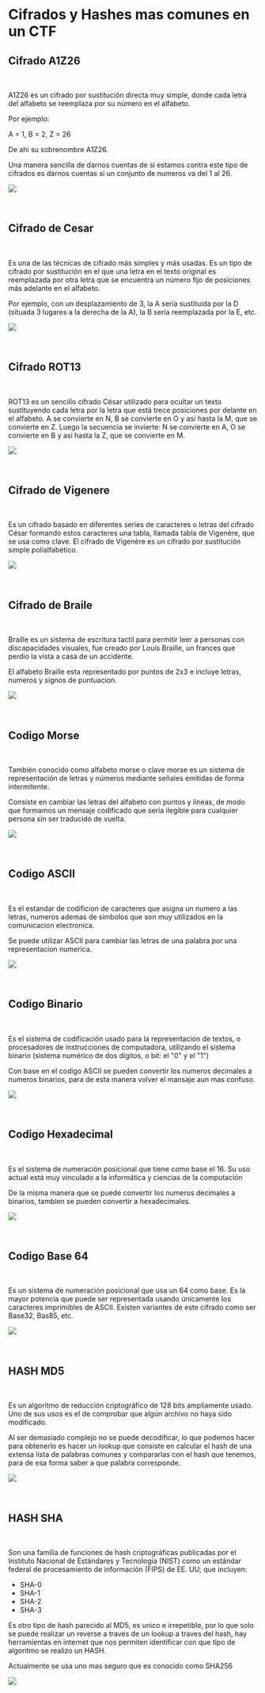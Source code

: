 # Cifrados y Hashes mas comunes en un CTF

## Cifrado A1Z26 ##

<br>

A1Z26 es un cifrado por sustitución directa muy simple, donde cada letra del alfabeto se reemplaza por su número en el alfabeto.  
  
Por ejemplo:  
  
A = 1, B = 2, Z = 26  
  
De ahi su sobrenombre A1Z26.

Una manera sencilla de darnos cuentas de si estamos contra este tipo de cifrados  es darnos cuentas si un conjunto de numeros va del 1 al 26.  
  
![](https://preview.redd.it/srlmnnzjli771.png?width=648&format=png&auto=webp&s=7615018773e03e1f618bfa05b16bcdb26a87e714)

<br>

## Cifrado de Cesar ##

<br>

Es una de las técnicas de cifrado más simples y más usadas. Es un tipo de cifrado por sustitución en el que una letra en el texto original es reemplazada por otra letra que se encuentra un número fijo de posiciones más adelante en el alfabeto.  
  
Por ejemplo, con un desplazamiento de 3, la A sería sustituida por la D (situada 3 lugares a la derecha de la A), la B sería reemplazada por la E, etc.     
    
![](https://2.bp.blogspot.com/-_0Vg72xYsKk/WHYDzikz67I/AAAAAAAAA_A/QkK4fP2fqrc-MIkSJcvVqN-Y_wmZKXDvQCK4B/s1600/Caesar_cipher_left_shift_of_3.svg.png)  

<br>

## Cifrado ROT13 ##

<br>

ROT13 es un sencillo cifrado César utilizado para ocultar un texto sustituyendo cada letra por la letra que está trece posiciones por delante en el alfabeto. A se convierte en N, B se convierte en O y así hasta la M, que se convierte en Z. Luego la secuencia se invierte: N se convierte en A, O se convierte en B y así hasta la Z, que se convierte en M.  
  
![](https://upload.wikimedia.org/wikipedia/commons/2/24/ROT13-es.png)  

<br>

## Cifrado de Vigenere ##

<br>

Es un cifrado basado en diferentes series de caracteres o letras del cifrado César formando estos caracteres una tabla, llamada tabla de Vigenère, que se usa como clave. El cifrado de Vigenère es un cifrado por sustitución simple polialfabético.  
  
![](https://external-content.duckduckgo.com/iu/?u=http%3A%2F%2F4.bp.blogspot.com%2F-qXyVh_aikfI%2FTfaD3v09yaI%2FAAAAAAAAA_s%2Fig_bid9Q7hQ%2Fs1600%2FVigenereSquare2.jpg&f=1&nofb=1&ipt=7dbc45531eb9b550cdc86c9261d2f0ded5c0c17945762d911be3ad41567062f4&ipo=images)  

<br>

## Cifrado de Braile ##

<br>

Braille es un sistema de escritura tactil para permitir leer a personas con discapacidades visuales, fue creado por Louis Braille, un frances que perdio la vista a casa de un accidente.

El alfabeto Braille esta representado por puntos de 2x3 e incluye letras, numeros y signos de puntuacion. 

![](https://external-content.duckduckgo.com/iu/?u=https%3A%2F%2Fi.pinimg.com%2F736x%2F99%2F3c%2F3c%2F993c3ccb66b8e28b2cc48f2bfdbeb103.jpg&f=1&nofb=1&ipt=8303030e14c861efe93296190df95034e0c415ed55a46321fb388890c4d47a11&ipo=images)  

<br>

## Codigo Morse ##

<br>

También conocido como alfabeto morse o clave morse es un sistema de representación de letras y números mediante señales emitidas de forma intermitente. 

Consiste en cambiar las letras del alfabeto con puntos y lineas, de modo que formamos un mensaje codificado que seria ilegible para cualquier persona sin ser traducido de vuelta.

![](https://external-content.duckduckgo.com/iu/?u=https%3A%2F%2Fhttp2.mlstatic.com%2Fpulsera-clave-codigo-morse-varios-mensajes-D_NQ_NP_914325-MLM25432920040_032017-F.jpg&f=1&nofb=1&ipt=2d16a574ca5c314cb785de691eb6e067bb2bb0a5ee33ad5676ae34d08a5233bf&ipo=images)  

<br>

## Codigo ASCII ##

<br>

Es el estandar de codificion de caracteres que asigna un numero a las letras, numeros ademas de simbolos que son muy utilizados en la comunicacion electronica.

Se puede utilizar ASCII para cambiar las letras de una palabra por una representacion numerica.

![](https://external-content.duckduckgo.com/iu/?u=https%3A%2F%2Fspreadsheeto.com%2Fwp-content%2Fuploads%2F2017%2F09%2Fascii-codes-table.png&f=1&nofb=1&ipt=3df80880491bcd8c4a69d7258584acbcd455af2458f0ac2f235402b17493b173&ipo=images)  

<br>

## Codigo Binario ##

<br>

Es el sistema de codificación usado para la representación de textos, o procesadores de instrucciones de computadora, utilizando el sistema binario (sistema numérico de dos dígitos, o bit: el "0" y el "1")

Con base en el codigo ASCII se pueden convertir los numeros decimales a numeros binarios, para de esta manera volver el mansaje aun mas confuso.

![](https://external-content.duckduckgo.com/iu/?u=https%3A%2F%2Fsteemitimages.com%2F0x0%2Fhttps%3A%2F%2Fstatic.vix.com%2Fes%2Fsites%2Fdefault%2Ffiles%2Fstyles%2Flarge%2Fpublic%2Fbtg%2Fcodigo_binario_2.jpg%3Fitok%3DaBfifK79&f=1&nofb=1&ipt=d23a70bedd89a96d46b24d31c219be70b9c08b1f1e937f2b3c9b9ce610036336&ipo=images)  

<br>

## Codigo Hexadecimal ##

<br>

Es el sistema de numeración posicional que tiene como base el 16. Su uso actual está muy vinculado a la informática y ciencias de la computación    
  
De la misma manera que se puede convertir los numeros decimales a binarios, tambien se pueden convertir a hexadecimales.

![](https://external-content.duckduckgo.com/iu/?u=https%3A%2F%2Ftse3.mm.bing.net%2Fth%3Fid%3DOIP.w0J-aLKm1sAFiFm8Xhnt8wHaDt%26pid%3DApi&f=1&ipt=be151df03280890d7d7b4b9733bdc7f042e3b704ee7b5bafa9915f41356881ad&ipo=images)  

<br>

## Codigo Base 64 ##

<br>

Es un sistema de numeración posicional que usa un 64 como base. Es la mayor potencia que puede ser representada usando únicamente los caracteres imprimibles de ASCII. Existen variantes de este cifrado como ser Base32, Bas85, etc.  
  
![](https://external-content.duckduckgo.com/iu/?u=https%3A%2F%2Fopentechtips.com%2Fwp-content%2Fuploads%2F2020%2F05%2Fbase64_4.jpg&f=1&nofb=1&ipt=ef1bc9da84e6dfb5f9f333075a2cbae8e5bd3d1e05e55208e389a2983ea3bab7&ipo=images)

<br>

## HASH MD5 ##

<br>

Es un algoritmo de reducción criptográfico de 128 bits ampliamente usado. Uno de sus usos es el de comprobar que algún archivo no haya sido modificado. 

Al ser demasiado complejo no se puede decodificar, lo que podemos hacer para obtenerlo es hacer un lookup que consiste en calcular el hash de una extensa lista de palabras comunes y compararlas con el hash que tenemos, para de esa forma saber a que palabra corresponde.

![](https://external-content.duckduckgo.com/iu/?u=https%3A%2F%2Fcdn.ttgtmedia.com%2Frms%2FonlineImages%2Fsecurity-md5_hashing_mobile.jpg&f=1&nofb=1&ipt=ff7bd0b4645e3b7bdb10d3b32209cf83a20652cdab66b56ab4f793dd95b7480a&ipo=images)

<br>

## HASH SHA ##

<br>

Son una familia de funciones de hash criptográficas publicadas por el Instituto Nacional de Estándares y Tecnología (NIST) como un estándar federal de procesamiento de información (FIPS) de EE. UU; que incluyen:

* SHA-0
* SHA-1
* SHA-2
* SHA-3

Es otro tipo de hash parecido al MD5, es unico e irrepetible, por lo que solo se puede realizar un reverse a traves de un lookup a traves del hash, hay herramientas en internet que nos permiten identificar con que tipo de algoritmo se realizo un HASH.

Actualmente se usa uno mas seguro que es conocido como SHA256

![](https://external-content.duckduckgo.com/iu/?u=https%3A%2F%2Fwww.howtogeek.com%2Fwp-content%2Fuploads%2F2017%2F02%2Fimg_5894fa0a81d55.png.pagespeed.ce.ebhvPk-Dxe.png&f=1&nofb=1&ipt=88913631ac78154297db64225c9a5fcc69d8e58a5a195264a7685301c24182c9&ipo=images)

<br>